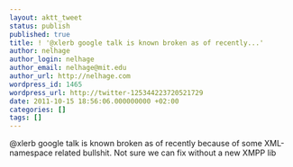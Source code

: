 ```yaml
---
layout: aktt_tweet
status: publish
published: true
title: ! '@xlerb google talk is known broken as of recently...'
author: nelhage
author_login: nelhage
author_email: nelhage@mit.edu
author_url: http://nelhage.com
wordpress_id: 1465
wordpress_url: http://twitter-125344223720521729
date: 2011-10-15 18:56:06.000000000 +02:00
categories: []
tags: []
---
```

@xlerb google talk is known broken as of recently because of some XML-namespace related bullshit. Not sure we can fix without a new XMPP lib
